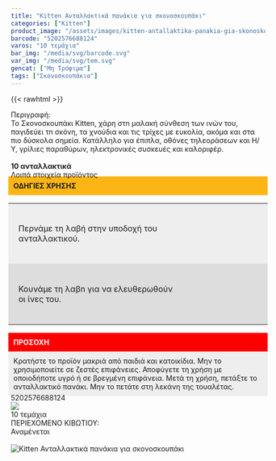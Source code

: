 ```yaml
---
title: "Kitten Ανταλλακτικά πανάκια για σκονοσκουπάκι"
categories: ["Kitten"]
product_image: "/assets/images/kitten-antallaktika-panakia-gia-skonoskoupaki.jpg"
barcode: "5202576688124"
varos: "10 τεμάχια"
bar_img: "/media/svg/barcode.svg"
var_img: "/media/svg/tem.svg"
gencat: ["Μη Τρόφιμα"]
tags: ["Σκονοσκουπάκια"]
---
```

{{< rawhtml >}}

<div class="sload202"><div class="product"><div id="sistatika">Περιγραφή:</div><div class="alltext">Το Σκονοσκουπάκι Kitten, χάρη στn μαλακή σύνθεση των ινών του, παγιδεύει τn σκόνη, τα χνούδια και τις τρίχες με ευκολία, ακόμα και στα πιο δύσκολα σημεία. Κατάλληλο για έπιπλα, οθόνες τηλεοράσεων και Η/Υ, γρίλιες παραθύρων, ηλεκτρονικές συσκευές και καλοριφέρ.<br><br><b>10 ανταλλακτικά</b></div><div id="loipa">Λοιπά στοιχεία προϊόντος</div><div class="alltext" style="margin:-5px"><div style="padding:10px;background:#fdb515"><b>ΟΔΗΓΙΕΣ ΧΡΗΣΗΣ</b></div><table style="width:100%;background:#eee;padding:0;vertical-align:middle;border-collapse:collapse"><tbody><tr><td style="width:70%;padding:20px">Περνάμε τη λαβή στην υποδοχή του ανταλλακτικού.</td><td style="vertical-align:middle;padding:10px;background-image:url(https://sites.google.com/site/sklplfiles/files/skon3.png);background-size:100px;background-repeat:no-repeat;text-align:center;width:100px;height:120px;background-position:center center"></td></tr><tr><td style="width:70%;padding:20px;background-color:#ddd">Κουνάμε τη λαβn για να ελευθερωθούν οι ίνες του.</td><td style="background-color:#ddd;vertical-align:middle;padding:10px;background-image:url(https://sites.google.com/site/sklplfiles/files/skon2.png);background-size:100px;background-repeat:no-repeat;text-align:center;width:100px;height:120px;background-position:center center"></td></tr></tbody></table><div style="padding:10px;background:red;color:#fff"><b>ΠΡΟΣΟΧΗ</b></div><div style="padding:10px;background:#eee">Κρατήστε το προϊόν μακριά από παιδιά και κατοικίδια. Μην το χρησιμοποιείτε σε ζεστές επιφάνειες. Αποφύγετε τη χρήση με οποιοδήποτε υγρό ή σε βρεγμένη επιφάνεια. Μετά τη χρήση, πετάξτε το ανταλλακτικό πανάκι. Μην το πετάτε στη λεκάνη της τουαλέτας.</div></div><div id="barcode"><div id="barimage1"></div><span id="bartext">5202576688124</span></div><div id="varos"><div id="varosimage" style="margin:0"><img src="/media/svg/tem.svg"></div><span id="varostext">10 τεμάχια</span></div><div id="kivotio">ΠΕΡΙΕΧΟΜΕΝΟ ΚΙΒΩΤΙΟΥ:<br>Αναμένεται</div><br><div class="pimg"><img alt="Kitten Ανταλλακτικά πανάκια για σκονοσκουπάκι" title="Kitten Ανταλλακτικά πανάκια για σκονοσκουπάκι" src="/assets/images/kitten-antallaktika-panakia-gia-skonoskoupaki.jpg"></div></div></div>


